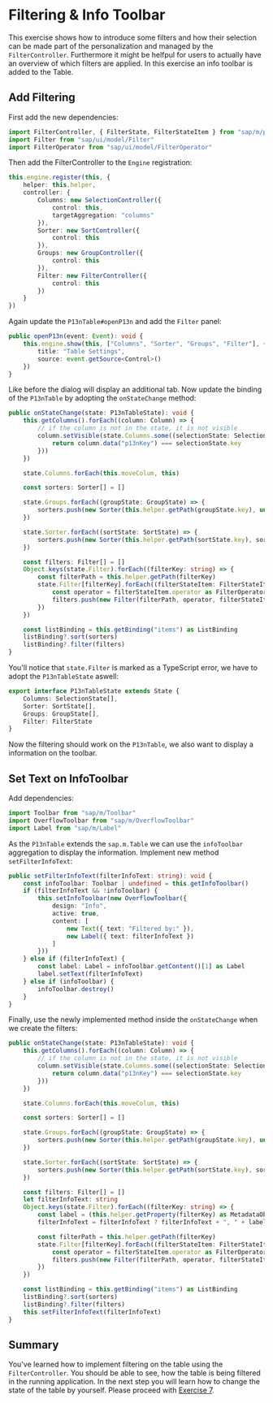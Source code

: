 # Filtering & Info Toolbar

This exercise shows how to introduce some filters and how their selection can be made part of the personalization and managed by the `FilterController`. Furthermore it might be helfpul for users to actually have an overview of which filters are applied. In this exercise an info toolbar is added to the Table.

## Add Filtering

First add the new dependencies:
````ts
import FilterController, { FilterState, FilterStateItem } from "sap/m/p13n/FilterController"
import Filter from "sap/ui/model/Filter"
import FilterOperator from "sap/ui/model/FilterOperator"
````

Then add the FilterController to the `Engine` registration:

````ts
this.engine.register(this, {
	helper: this.helper,
	controller: {
		Columns: new SelectionController({
			control: this,
			targetAggregation: "columns"
		}),
		Sorter: new SortController({
			control: this
		}),
		Groups: new GroupController({
			control: this
		}),
		Filter: new FilterController({
			control: this
		})
	}
})
````

Again update the `P13nTable#openP13n` and add the `Filter` panel:

````ts
public openP13n(event: Event): void {
	this.engine.show(this, ["Columns", "Sorter", "Groups", "Filter"], {
		title: "Table Settings",
		source: event.getSource<Control>()
	})
}
````

Like before the dialog will display an additional tab.
Now update the binding of the `P13nTable` by adopting the `onStateChange` method:

````ts
public onStateChange(state: P13nTableState): void {
	this.getColumns().forEach((column: Column) => {
		// if the column is not in the state, it is not visible
		column.setVisible(state.Columns.some((selectionState: SelectionState) => {
			return column.data("p13nKey") === selectionState.key
		}))
	})

	state.Columns.forEach(this.moveColum, this)

	const sorters: Sorter[] = []

	state.Groups.forEach((groupState: GroupState) => {
		sorters.push(new Sorter(this.helper.getPath(groupState.key), undefined, true))
	})

	state.Sorter.forEach((sortState: SortState) => {
		sorters.push(new Sorter(this.helper.getPath(sortState.key), sortState.descending))
	})

	const filters: Filter[] = []
	Object.keys(state.Filter).forEach((filterKey: string) => {
		const filterPath = this.helper.getPath(filterKey)
		state.Filter[filterKey].forEach((filterStateItem: FilterStateItem) => {
			const operator = filterStateItem.operator as FilterOperator
			filters.push(new Filter(filterPath, operator, filterStateItem.values[0]))
		})
	})

	const listBinding = this.getBinding("items") as ListBinding
	listBinding?.sort(sorters)
	listBinding?.filter(filters)
}
````

You'll notice that `state.Filter` is marked as a TypeScript error, we have to adopt the `P13nTableState` aswell:

````ts
export interface P13nTableState extends State {
	Columns: SelectionState[],
	Sorter: SortState[],
	Groups: GroupState[],
	Filter: FilterState
}
````

Now the filtering should work on the `P13nTable`, we also want to display a information on the toolbar.

## Set Text on InfoToolbar

Add dependencies:

````ts
import Toolbar from "sap/m/Toolbar"
import OverflowToolbar from "sap/m/OverflowToolbar"
import Label from "sap/m/Label"
````
As the `P13nTable` extends the `sap.m.Table` we can use the `infoToolbar` aggregation to display the information. Implement new method `setFilterInfoText`:

````ts
public setFilterInfoText(filterInfoText: string): void {
	const infoToolbar: Toolbar | undefined = this.getInfoToolbar()
	if (filterInfoText && !infoToolbar) {
		this.setInfoToolbar(new OverflowToolbar({
			design: "Info",
			active: true,
			content: [
				new Text({ text: "Filtered by:" }),
				new Label({ text: filterInfoText })
			]
		}))
	} else if (filterInfoText) {
		const label: Label = infoToolbar.getContent()[1] as Label
		label.setText(filterInfoText)
	} else if (infoToolbar) {
		infoToolbar.destroy()
	}
}
````

Finally, use the newly implemented method inside the `onStateChange` when we create the filters:

````ts
public onStateChange(state: P13nTableState): void {
	this.getColumns().forEach((column: Column) => {
		// if the column is not in the state, it is not visible
		column.setVisible(state.Columns.some((selectionState: SelectionState) => {
			return column.data("p13nKey") === selectionState.key
		}))
	})

	state.Columns.forEach(this.moveColum, this)

	const sorters: Sorter[] = []

	state.Groups.forEach((groupState: GroupState) => {
		sorters.push(new Sorter(this.helper.getPath(groupState.key), undefined, true))
	})

	state.Sorter.forEach((sortState: SortState) => {
		sorters.push(new Sorter(this.helper.getPath(sortState.key), sortState.descending))
	})

	const filters: Filter[] = []
	let filterInfoText: string
	Object.keys(state.Filter).forEach((filterKey: string) => {
		const label = (this.helper.getProperty(filterKey) as MetadataObject).label
		filterInfoText = filterInfoText ? filterInfoText + ", " + label : label

		const filterPath = this.helper.getPath(filterKey)
		state.Filter[filterKey].forEach((filterStateItem: FilterStateItem) => {
			const operator = filterStateItem.operator as FilterOperator
			filters.push(new Filter(filterPath, operator, filterStateItem.values[0]))
		})
	})

	const listBinding = this.getBinding("items") as ListBinding
	listBinding?.sort(sorters)
	listBinding?.filter(filters)
	this.setFilterInfoText(filterInfoText)
}
````

## Summary
You've learned how to implement filtering on the table using the `FilterController`. You should be able to see, how the table is being filtered in the running application. In the next step you will learn how to change the state of the table by yourself. Please proceed with [Exercise 7](../ex07/).
